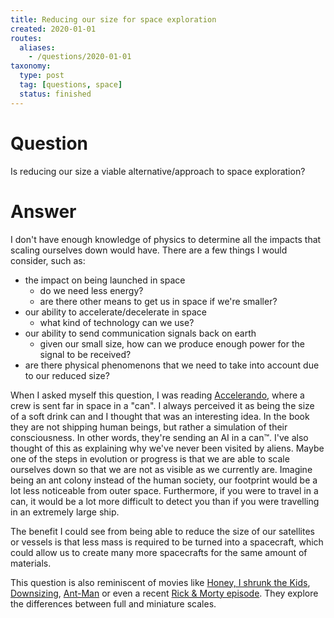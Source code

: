 ```yaml
---
title: Reducing our size for space exploration
created: 2020-01-01
routes:
  aliases:
    - /questions/2020-01-01
taxonomy:
  type: post
  tag: [questions, space]
  status: finished
---
```


# Question
Is reducing our size a viable alternative/approach to space exploration?

# Answer
I don't have enough knowledge of physics to determine all the impacts that scaling ourselves down would have. There are a few things I would consider, such as:
* the impact on being launched in space
	* do we need less energy?
	* are there other means to get us in space if we're smaller?
* our ability to accelerate/decelerate in space
	* what kind of technology can we use?
* our ability to send communication signals back on earth
	* given our small size, how can we produce enough power for the signal to be received?
* are there physical phenomenons that we need to take into account due to our reduced size?

When I asked myself this question, I was reading [Accelerando](https://www.goodreads.com/book/show/17863.Accelerando), where a crew is sent far in space in a "can". I always perceived it as being the size of a soft drink can and I thought that was an interesting idea. In the book they are not shipping human beings, but rather a simulation of their consciousness. In other words, they're sending an AI in a can™. I've also thought of this as explaining why we've never been visited by aliens. Maybe one of the steps in evolution or progress is that we are able to scale ourselves down so that we are not as visible as we currently are. Imagine being an ant colony instead of the human society, our footprint would be a lot less noticeable from outer space. Furthermore, if you were to travel in a can, it would be a lot more difficult to detect you than if you were travelling in an extremely large ship.

The benefit I could see from being able to reduce the size of our satellites or vessels is that less mass is required to be turned into a spacecraft, which could allow us to create many more spacecrafts for the same amount of materials.

This question is also reminiscent of movies like [Honey, I shrunk the Kids](https://en.wikipedia.org/wiki/Honey,_I_Shrunk_the_Kids), [Downsizing](https://en.wikipedia.org/wiki/Downsizing_(film)), [Ant-Man](https://en.wikipedia.org/wiki/Ant-Man_(film)) or even a recent [Rick & Morty episode](https://en.wikipedia.org/wiki/The_Ricks_Must_Be_Crazy). They explore the differences between full and miniature scales.
